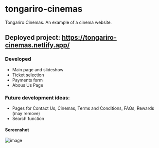 # tongariro-cinemas
Tongariro Cinemas. An example of a cinema website.

## Deployed project: https://tongariro-cinemas.netlify.app/

### Developed
- Main page and slideshow
- Ticket selection
- Payments form
- Abous Us Page

### Future development ideas:
- Pages for Contact Us, Cinemas, Terms and Conditions, FAQs, Rewards (may remove)
- Search function

#### Screenshot

![image](https://user-images.githubusercontent.com/115672772/197378147-383dde01-9348-46cf-8406-33087e3d7888.png)
